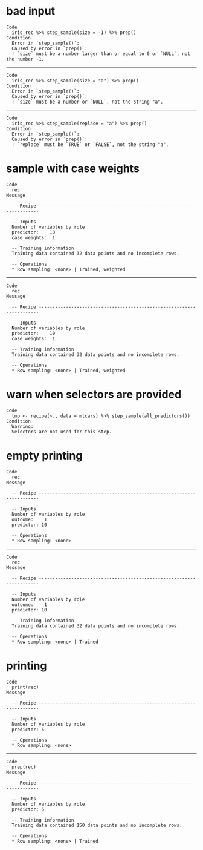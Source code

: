 # bad input

    Code
      iris_rec %>% step_sample(size = -1) %>% prep()
    Condition
      Error in `step_sample()`:
      Caused by error in `prep()`:
      ! `size` must be a number larger than or equal to 0 or `NULL`, not the number -1.

---

    Code
      iris_rec %>% step_sample(size = "a") %>% prep()
    Condition
      Error in `step_sample()`:
      Caused by error in `prep()`:
      ! `size` must be a number or `NULL`, not the string "a".

---

    Code
      iris_rec %>% step_sample(replace = "a") %>% prep()
    Condition
      Error in `step_sample()`:
      Caused by error in `prep()`:
      ! `replace` must be `TRUE` or `FALSE`, not the string "a".

# sample with case weights

    Code
      rec
    Message
      
      -- Recipe ----------------------------------------------------------------------
      
      -- Inputs 
      Number of variables by role
      predictor:    10
      case_weights:  1
      
      -- Training information 
      Training data contained 32 data points and no incomplete rows.
      
      -- Operations 
      * Row sampling: <none> | Trained, weighted

---

    Code
      rec
    Message
      
      -- Recipe ----------------------------------------------------------------------
      
      -- Inputs 
      Number of variables by role
      predictor:    10
      case_weights:  1
      
      -- Training information 
      Training data contained 32 data points and no incomplete rows.
      
      -- Operations 
      * Row sampling: <none> | Trained, weighted

# warn when selectors are provided

    Code
      tmp <- recipe(~., data = mtcars) %>% step_sample(all_predictors())
    Condition
      Warning:
      Selectors are not used for this step.

# empty printing

    Code
      rec
    Message
      
      -- Recipe ----------------------------------------------------------------------
      
      -- Inputs 
      Number of variables by role
      outcome:    1
      predictor: 10
      
      -- Operations 
      * Row sampling: <none>

---

    Code
      rec
    Message
      
      -- Recipe ----------------------------------------------------------------------
      
      -- Inputs 
      Number of variables by role
      outcome:    1
      predictor: 10
      
      -- Training information 
      Training data contained 32 data points and no incomplete rows.
      
      -- Operations 
      * Row sampling: <none> | Trained

# printing

    Code
      print(rec)
    Message
      
      -- Recipe ----------------------------------------------------------------------
      
      -- Inputs 
      Number of variables by role
      predictor: 5
      
      -- Operations 
      * Row sampling: <none>

---

    Code
      prep(rec)
    Message
      
      -- Recipe ----------------------------------------------------------------------
      
      -- Inputs 
      Number of variables by role
      predictor: 5
      
      -- Training information 
      Training data contained 150 data points and no incomplete rows.
      
      -- Operations 
      * Row sampling: <none> | Trained

